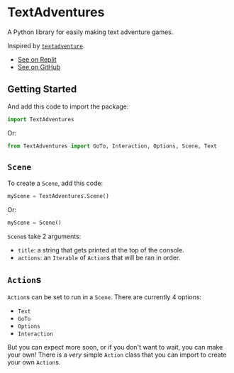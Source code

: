 # TextAdventures

A Python library for easily making text adventure games.

Inspired by [`textadventure`](https://pypi.org/project/textadventure/).

* [See on Replit](https://replit.com/@QwertyQwerty54/TextAdventures)
* [See on GitHub](https://github.com/Qwerty-Qwerty88/Text-Adventures)

## Getting Started

<!--
Install the library using `pip` or your package manager of choice:

```
pip install TextAdventures
```
-->

And add this code to import the package:

```python
import TextAdventures
```

Or:

```python
from TextAdventures import GoTo, Interaction, Options, Scene, Text
```

## `Scene`

To create a `Scene`, add this code:

```python
myScene = TextAdventures.Scene()
```

Or:

```python
myScene = Scene()
```

`Scene`s take 2 arguments:

- `title`: a string that gets printed at the top of the console.
- `actions`: an `Iterable` of `Action`s that will be ran in order.

## `Action`s

`Action`s can be set to run in a `Scene`. There are currently 4 options:

- `Text`
- `GoTo`
- `Options`
- `Interaction`

But you can expect more soon, or if you don't want to wait, you can make your own! There is a _very_ simple `Action` class that you can import to create your own `Action`s.
